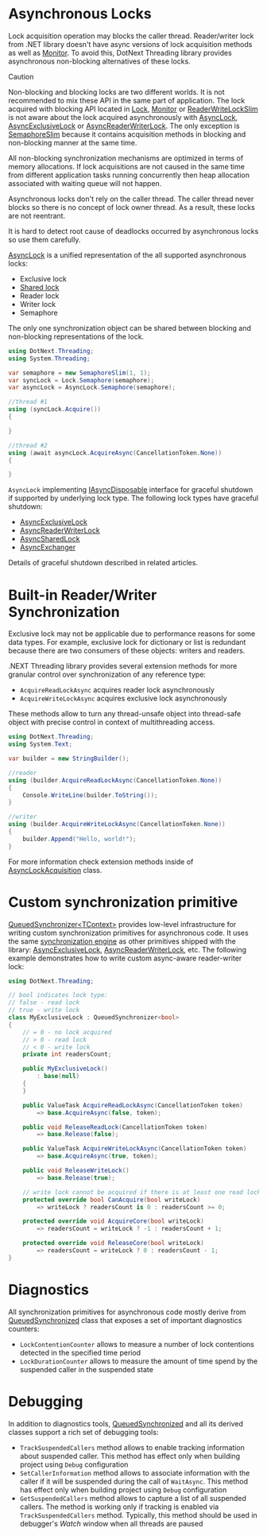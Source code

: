 Asynchronous Locks
====
Lock acquisition operation may blocks the caller thread. Reader/writer lock from .NET library doesn't have async versions of lock acquisition methods as well as [Monitor](https://docs.microsoft.com/en-us/dotnet/api/system.threading.monitor). To avoid this, DotNext Threading library provides asynchronous non-blocking alternatives of these locks.

> [!CAUTION]
> Non-blocking and blocking locks are two different worlds. It is not recommended to mix these API in the same part of application. The lock acquired with blocking API located in [Lock](xref:DotNext.Threading.Lock), [Monitor](https://docs.microsoft.com/en-us/dotnet/api/system.threading.monitor) or [ReaderWriteLockSlim](https://docs.microsoft.com/en-us/dotnet/api/system.threading.readerwriterlockslim) is not aware about the lock acquired asynchronously with [AsyncLock](xref:DotNext.Threading.AsyncLock), [AsyncExclusiveLock](xref:DotNext.Threading.AsyncExclusiveLock) or [AsyncReaderWriterLock](xref:DotNext.Threading.AsyncReaderWriterLock). The only exception is [SemaphoreSlim](https://docs.microsoft.com/en-us/dotnet/api/system.threading.semaphoreslim) because it contains acquisition methods in blocking and non-blocking manner at the same time.

All non-blocking synchronization mechanisms are optimized in terms of memory allocations. If lock acquisitions are not caused in the same time from different application tasks running concurrently then heap allocation associated with waiting queue will not happen.

Asynchronous locks don't rely on the caller thread. The caller thread never blocks so there is no concept of lock owner thread. As a result, these locks are not reentrant.

It is hard to detect root cause of deadlocks occurred by asynchronous locks so use them carefully.

[AsyncLock](xref:DotNext.Threading.AsyncLock) is a unified representation of the all supported asynchronous locks:
* Exclusive lock
* [Shared lock](xref:DotNext.Threading.AsyncSharedLock)
* Reader lock
* Writer lock
* Semaphore

The only one synchronization object can be shared between blocking and non-blocking representations of the lock.
```csharp
using DotNext.Threading;
using System.Threading;

var semaphore = new SemaphoreSlim(1, 1);
var syncLock = Lock.Semaphore(semaphore);
var asyncLock = AsyncLock.Semaphore(semaphore);

//thread #1
using (syncLock.Acquire())
{

}

//thread #2
using (await asyncLock.AcquireAsync(CancellationToken.None))
{

}
```

`AsyncLock` implementing [IAsyncDisposable](https://docs.microsoft.com/en-us/dotnet/api/system.iasyncdisposable) interface for graceful shutdown if supported by underlying lock type. The following lock types have graceful shutdown:
* [AsyncExclusiveLock](./exclusive.md)
* [AsyncReaderWriterLock](./rwlock.md)
* [AsyncSharedLock](xref:DotNext.Threading.AsyncExclusiveLock)
* [AsyncExchanger](./exchanger.md)

Details of graceful shutdown described in related articles.

# Built-in Reader/Writer Synchronization
Exclusive lock may not be applicable due to performance reasons for some data types. For example, exclusive lock for dictionary or list is redundant because there are two consumers of these objects: writers and readers.

.NEXT Threading library provides several extension methods for more granular control over synchronization of any reference type:
* `AcquireReadLockAsync` acquires reader lock asynchronously
* `AcquireWriteLockAsync` acquires exclusive lock asynchronously

These methods allow to turn any thread-unsafe object into thread-safe object with precise control in context of multithreading access.

```csharp
using DotNext.Threading;
using System.Text;

var builder = new StringBuilder();

//reader
using (builder.AcquireReadLockAsync(CancellationToken.None))
{
    Console.WriteLine(builder.ToString());
}

//writer
using (builder.AcquireWriteLockAsync(CancellationToken.None))
{
    builder.Append("Hello, world!");
}
```

For more information check extension methods inside of [AsyncLockAcquisition](xref:DotNext.Threading.LockAcquisition) class.

# Custom synchronization primitive
[QueuedSynchronizer&lt;TContext&gt;](xref:DotNext.Threading.QueuedSynchronizer`1) provides low-level infrastructure for writing custom synchronization primitives for asynchronous code. It uses the same [synchronization engine](xref:DotNext.Threading.QueuedSynchronizer) as other primitives shipped with the library: [AsyncExclusiveLock](xref:DotNext.Threading.AsyncExclusiveLock), [AsyncReaderWriterLock](xref:DotNext.Threading.AsyncReaderWriterLock), etc. The following example demonstrates how to write custom async-aware reader-writer lock:
```csharp
using DotNext.Threading;

// bool indicates lock type:
// false - read lock
// true - write lock
class MyExclusiveLock : QueuedSynchronizer<bool>
{
    // = 0 - no lock acquired
    // > 0 - read lock
    // < 0 - write lock
    private int readersCount;

    public MyExclusiveLock()
        : base(null)
    {
    }

    public ValueTask AcquireReadLockAsync(CancellationToken token)
        => base.AcquireAsync(false, token);

    public void ReleaseReadLock(CancellationToken token)
        => base.Release(false);

    public ValueTask AcquireWriteLockAsync(CancellationToken token)
        => base.AcquireAsync(true, token);

    public void ReleaseWriteLock()
        => base.Release(true);

    // write lock cannot be acquired if there is at least one read lock, or single write lock
    protected override bool CanAcquire(bool writeLock)
        => writeLock ? readersCount is 0 : readersCount >= 0;

    protected override void AcquireCore(bool writeLock)
        => readersCount = writeLock ? -1 : readersCount + 1;

    protected override void ReleaseCore(bool writeLock)
        => readersCount = writeLock ? 0 : readersCount - 1;
}
```

# Diagnostics
All synchronization primitives for asynchronous code mostly derive from [QueuedSynchronized](xref:DotNext.Threading.QueuedSynchronizer) class that exposes a set of important diagnostics counters:
* `LockContentionCounter` allows to measure a number of lock contentions detected in the specified time period
* `LockDurationCounter` allows to measure the amount of time spend by the suspended caller in the suspended state

# Debugging
In addition to diagnostics tools, [QueuedSynchronized](xref:DotNext.Threading.QueuedSynchronizer) and all its derived classes support a rich set of debugging tools:
* `TrackSuspendedCallers` method allows to enable tracking information about suspended caller. This method has effect only when building project using `Debug` configuration
* `SetCallerInformation` method allows to associate information with the caller if it will be suspended during the call of `WaitAsync`. This method has effect only when building project using `Debug` configuration
* `GetSuspendedCallers` method allows to capture a list of all suspended callers. The method is working only if tracking is enabled via `TrackSuspendedCallers` method. Typically, this method should be used in debugger's _Watch_ window when all threads are paused